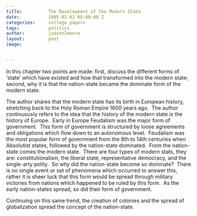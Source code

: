 ```yaml
---
title:			The Development of the Modern State
date:			2005-02-02 05:00:00 Z
categories:		college papers
tags:			politics
author:			judsonlmoore
layout:			post
image:			


---
```


In this chapter two points are made: first, discuss the different forms of ‘state’ which have existed and how that transformed into the modern state; second, why it is that the nation-state became the dominate form of the modern state.

The author shares that the modern state has its birth in European history, stretching back to the Holy Roman Empire 1600 years ago.  The author continuously refers to the idea that the history of the modern state _is_ the history of Europe.  Early in Europe Feudalism was the major form of government.  This form of government is structured by loose agreements and obligations which flow down to an autonomous level.  Feudalism was the most popular form of government from the 8th to 14th centuries when Absolutist states, followed by the nation-state dominated.  From the nation-state comes the modern state.  There are four types of modern stats, they are: constitutionalism, the liberal state, representative democracy, and the single-arty polity.  So why did the nation-state become so dominate?  There is no single event or set of phenomena which occurred to answer this, rather it is sheer luck that this form would be spread through military victories from nations which happened to be ruled by this form.  As the early nation-states spread, so did their form of government.

Continuing on this same trend, the creation of colonies and the spread of globalization spread the concept of the nation-state.
